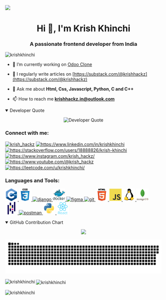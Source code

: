 <img src="https://github.com/Anmol-Baranwal/Cool-GIFs-For-GitHub/assets/74038190/d48893bd-0757-481c-8d7e-ba3e163feae7"/>

<h1 align="center">Hi 👋, I'm Krish Khinchi</h1>
<h3 align="center">A passionate frontend developer from India</h3>

<p align="left"> <img src="https://komarev.com/ghpvc/?username=itsKayWat&label=Profile%20views&color=0e75b6&style=flat" alt="krishkhinchi" /> </p>

- 🌱 I’m currently working on [Odoo Clone](https://github.com/krishkhinchi/Odoo_Clone.git)

- 📝 I regularly write articles on [https://substack.com/@krishhackz](https://substack.com/@krishhackz)

- 💬 Ask me about **Html, Css, Javascript, Python, C and C++**

- 📫 How to reach me **krishhackz.in@outlook.com**

<details open>
<summary>Developer Quote</summary>
<p align="center">
    <img src="https://readme-typing-svg.demolab.com?font=Fira+Code&duration=3000&pause=2000&color=C2FFC7&center=true&vCenter=true&random=false&width=800&lines=The+people+who+are+crazy+enough+to+think+they+can+change+the+world;are+the+ones+who+do.++-+Steve+Jobs" alt="Developer Quote"/>
</p>
</details>

<h3 align="left">Connect with me:</h3>
<p align="left">
<a href="https://twitter.com/krish_hackz" target="blank"><img align="center" src="https://raw.githubusercontent.com/rahuldkjain/github-profile-readme-generator/master/src/images/icons/Social/twitter.svg" alt="krish_hackz" height="30" width="40" /></a>
<a href="https://linkedin.com/in/https://www.linkedin.com/in/krishkhinchi" target="blank"><img align="center" src="https://raw.githubusercontent.com/rahuldkjain/github-profile-readme-generator/master/src/images/icons/Social/linked-in-alt.svg" alt="https://www.linkedin.com/in/krishkhinchi" height="30" width="40" /></a>
<a href="https://stackoverflow.com/users/https://stackoverflow.com/users/18888826/krish-khinchi" target="blank"><img align="center" src="https://raw.githubusercontent.com/rahuldkjain/github-profile-readme-generator/master/src/images/icons/Social/stack-overflow.svg" alt="https://stackoverflow.com/users/18888826/krish-khinchi" height="30" width="40" /></a>
<a href="https://instagram.com/https://www.instagram.com/krish_hackz/" target="blank"><img align="center" src="https://raw.githubusercontent.com/rahuldkjain/github-profile-readme-generator/master/src/images/icons/Social/instagram.svg" alt="https://www.instagram.com/krish_hackz/" height="30" width="40" /></a>
<a href="https://www.youtube.com/c/https://www.youtube.com/@krish_hackz" target="blank"><img align="center" src="https://raw.githubusercontent.com/rahuldkjain/github-profile-readme-generator/master/src/images/icons/Social/youtube.svg" alt="https://www.youtube.com/@krish_hackz" height="30" width="40" /></a>
<a href="https://www.leetcode.com/https://leetcode.com/u/krishkhinchi/" target="blank"><img align="center" src="https://raw.githubusercontent.com/rahuldkjain/github-profile-readme-generator/master/src/images/icons/Social/leet-code.svg" alt="https://leetcode.com/u/krishkhinchi/" height="30" width="40" /></a>
</p>

<h3 align="left">Languages and Tools:</h3>
<p align="left"> <a href="https://www.w3schools.com/cpp/" target="_blank" rel="noreferrer"> <img src="https://raw.githubusercontent.com/devicons/devicon/master/icons/cplusplus/cplusplus-original.svg" alt="cplusplus" width="40" height="40"/> </a> <a href="https://www.w3schools.com/css/" target="_blank" rel="noreferrer"> <img src="https://raw.githubusercontent.com/devicons/devicon/master/icons/css3/css3-original-wordmark.svg" alt="css3" width="40" height="40"/> </a> <a href="https://www.djangoproject.com/" target="_blank" rel="noreferrer"> <img src="https://cdn.worldvectorlogo.com/logos/django.svg" alt="django" width="40" height="40"/> </a> <a href="https://www.docker.com/" target="_blank" rel="noreferrer"> <img src="https://raw.githubusercontent.com/devicons/devicon/master/icons/docker/docker-original-wordmark.svg" alt="docker" width="40" height="40"/> </a> <a href="https://www.figma.com/" target="_blank" rel="noreferrer"> <img src="https://www.vectorlogo.zone/logos/figma/figma-icon.svg" alt="figma" width="40" height="40"/> </a> <a href="https://git-scm.com/" target="_blank" rel="noreferrer"> <img src="https://www.vectorlogo.zone/logos/git-scm/git-scm-icon.svg" alt="git" width="40" height="40"/> </a> <a href="https://www.w3.org/html/" target="_blank" rel="noreferrer"> <img src="https://raw.githubusercontent.com/devicons/devicon/master/icons/html5/html5-original-wordmark.svg" alt="html5" width="40" height="40"/> </a> <a href="https://developer.mozilla.org/en-US/docs/Web/JavaScript" target="_blank" rel="noreferrer"> <img src="https://raw.githubusercontent.com/devicons/devicon/master/icons/javascript/javascript-original.svg" alt="javascript" width="40" height="40"/> </a> <a href="https://www.linux.org/" target="_blank" rel="noreferrer"> <img src="https://raw.githubusercontent.com/devicons/devicon/master/icons/linux/linux-original.svg" alt="linux" width="40" height="40"/> </a> <a href="https://www.mongodb.com/" target="_blank" rel="noreferrer"> <img src="https://raw.githubusercontent.com/devicons/devicon/master/icons/mongodb/mongodb-original-wordmark.svg" alt="mongodb" width="40" height="40"/> </a> <a href="https://pandas.pydata.org/" target="_blank" rel="noreferrer"> <img src="https://raw.githubusercontent.com/devicons/devicon/2ae2a900d2f041da66e950e4d48052658d850630/icons/pandas/pandas-original.svg" alt="pandas" width="40" height="40"/> </a> <a href="https://postman.com" target="_blank" rel="noreferrer"> <img src="https://www.vectorlogo.zone/logos/getpostman/getpostman-icon.svg" alt="postman" width="40" height="40"/> </a> <a href="https://www.python.org" target="_blank" rel="noreferrer"> <img src="https://raw.githubusercontent.com/devicons/devicon/master/icons/python/python-original.svg" alt="python" width="40" height="40"/> </a> <a href="https://reactjs.org/" target="_blank" rel="noreferrer"> <img src="https://raw.githubusercontent.com/devicons/devicon/master/icons/react/react-original-wordmark.svg" alt="react" width="40" height="40"/> </a> </p>

<details open>
<summary>GitHub Contribution Chart</summary>
<p align="center">
    <img src="https://github-readme-activity-graph.vercel.app/graph?username=krishkhinchi&theme=github-compact&area=true&hide_border=true&custom_title=Contribution%20Graph&bg_color=000000&color=C2FFC7&line=CB9DF0&point=C2FFC7&area_color=CB9DF0" />
</p>
</details>

<picture>
  <source media="(prefers-color-scheme: dark)" srcset="https://raw.githubusercontent.com/krishkhinchi/krishkhinchi/output/github-snake-dark.svg" />
  <source media="(prefers-color-scheme: light)" srcset="https://raw.githubusercontent.com/krishkhinchi/krishkhinchi/output/github-snake.svg" />
  <img alt="github-snake" src="https://raw.githubusercontent.com/krishkhinchi/krishkhinchi/output/github-snake.svg" />
</picture>

<p><img align="left" src="https://github-readme-stats.vercel.app/api/top-langs?username=krishkhinchi&show_icons=true&locale=en&layout=compact" alt="krishkhinchi" /></p>

<p>&nbsp;<img align="center" src="https://github-readme-stats.vercel.app/api?username=krishkhinchi&show_icons=true&locale=en" alt="krishkhinchi" /></p>

<p><img align="center" src="https://github-readme-streak-stats.herokuapp.com/?user=krishkhinchi&" alt="krishkhinchi" /></p>
